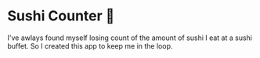 # Sushi Counter 🍣

I've awlays found myself losing count of the amount of sushi I eat at a sushi buffet. So I created this app to keep me in the loop.
